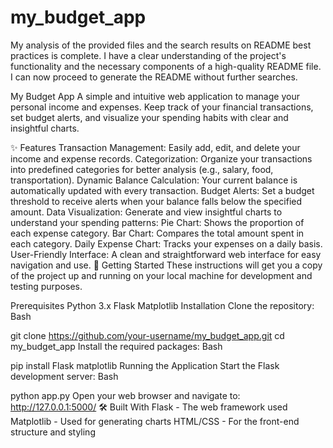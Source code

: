 # my_budget_app
My analysis of the provided files and the search results on README best practices is complete. I have a clear understanding of the project's functionality and the necessary components of a high-quality README file. I can now proceed to generate the README without further searches.

My Budget App
A simple and intuitive web application to manage your personal income and expenses. Keep track of your financial transactions, set budget alerts, and visualize your spending habits with clear and insightful charts.

✨ Features
Transaction Management: Easily add, edit, and delete your income and expense records.
Categorization: Organize your transactions into predefined categories for better analysis (e.g., salary, food, transportation).
Dynamic Balance Calculation: Your current balance is automatically updated with every transaction.
Budget Alerts: Set a budget threshold to receive alerts when your balance falls below the specified amount.
Data Visualization: Generate and view insightful charts to understand your spending patterns:
Pie Chart: Shows the proportion of each expense category.
Bar Chart: Compares the total amount spent in each category.
Daily Expense Chart: Tracks your expenses on a daily basis.
User-Friendly Interface: A clean and straightforward web interface for easy navigation and use.
🚀 Getting Started
These instructions will get you a copy of the project up and running on your local machine for development and testing purposes.

Prerequisites
Python 3.x
Flask
Matplotlib
Installation
Clone the repository:
Bash

git clone https://github.com/your-username/my_budget_app.git
cd my_budget_app
Install the required packages:
Bash

pip install Flask matplotlib
Running the Application
Start the Flask development server:
Bash

python app.py
Open your web browser and navigate to:
http://127.0.0.1:5000/
🛠️ Built With
Flask - The web framework used
Matplotlib - Used for generating charts
HTML/CSS - For the front-end structure and styling
